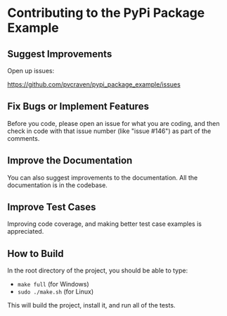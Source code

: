 Contributing to the PyPi Package Example
========================================

Suggest Improvements
--------------------

Open up issues:

https://github.com/pvcraven/pypi_package_example/issues

Fix Bugs or Implement Features
------------------------------

Before you code, please open an issue for what you are coding, and then
check in code with that issue number (like "issue #146") as part of the
comments.

Improve the Documentation
-------------------------

You can also suggest improvements to the documentation. All the documentation
is in the codebase.

Improve Test Cases
------------------

Improving code coverage, and making better test case examples is appreciated.

How to Build
------------

In the root directory of the project, you should be able to type:

* `make full` (for Windows)
* `sudo ./make.sh` (for Linux)

This will build the project, install it, and run all of the tests.
